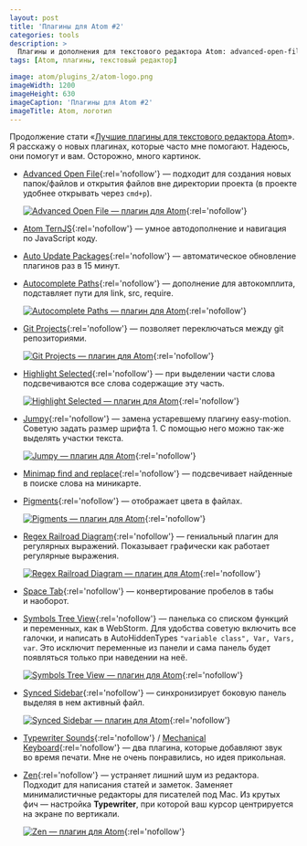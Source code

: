```yaml
---
layout: post
title: 'Плагины для Atom #2'
categories: tools
description: >
  Плагины и дополнения для текстового редактора Atom: advanced-open-file, ternjs, auto-update, autocomplete-paths, git-projects, highlight-selected, jumpy, minimap, pigments, regex-railroad-diagram, space-tab, symbols-tree-view, synced-sidebar, mechanical-keyboard, zen.
tags: [Atom, плагины, текстовый редактор]

image: atom/plugins_2/atom-logo.png
imageWidth: 1200
imageHeight: 630
imageCaption: 'Плагины для Atom #2'
imageTitle: Atom, логотип
---
```



Продолжение стати «[Лучшие плагины для текстового редактора Atom](/tools/atom_packages_1/)». Я расскажу о новых плагинах, которые часто мне помогают. Надеюсь, они помогут и вам.
Осторожно, много картинок.

<!-- more -->

* [Advanced Open File][open-file]{:rel='nofollow'} — подходит для создания новых папок/файлов и открытия файлов вне директории проекта (в проекте удобнее открывать через `cmd+p`).

    [![Advanced Open File — плагин для Atom](/img/atom/plugins_2/file.gif)](/img/atom/plugins_2/file.gif){:rel='nofollow'}

* [Atom TernJS][tern]{:rel='nofollow'} — умное автодополнение и навигация по JavaScript коду.
* [Auto Update Packages][auto-upd]{:rel='nofollow'} — автоматическое обновление плагинов раз в 15 минут.
* [Autocomplete Paths][paths]{:rel='nofollow'} — дополнение для автокомплита, подставляет пути для link, src, require.

    [![Autocomplete Paths — плагин для Atom](/img/atom/plugins_2/path.gif)](/img/atom/plugins_2/path.gif){:rel='nofollow'}

* [Git Projects][git]{:rel='nofollow'} — позволяет переключаться между git репозиториями.

    [![Git Projects — плагин для Atom](/img/atom/plugins_2/git.gif)](/img/atom/plugins_2/git.gif){:rel='nofollow'}

* [Highlight Selected][highlight-selected]{:rel='nofollow'} — при выделении части слова подсвечиваются все слова содержащие эту часть.

    [![Highlight Selected — плагин для Atom](/img/atom/plugins_2/selected.gif)](/img/atom/plugins_2/selected.gif){:rel='nofollow'}

* [Jumpy][jumpy]{:rel='nofollow'} — замена устаревшему плагину easy-motion. Советую задать размер шрифта 1. С помощью него можно так-же выделять участки текста.

    [![Jumpy — плагин для Atom](/img/atom/plugins_2/jump.gif)](/img/atom/plugins_2/jump.gif){:rel='nofollow'}

* [Minimap find and replace][minimap]{:rel='nofollow'} — подсвечивает найденные в поиске слова на миникарте.

* [Pigments][pigments]{:rel='nofollow'} — отображает цвета в файлах.

    [![Pigments — плагин для Atom](/img/atom/plugins_2/colors.gif)](/img/atom/plugins_2/colors.gif){:rel='nofollow'}

* [Regex Railroad Diagram][regex]{:rel='nofollow'} — гениальный плагин для регулярных выражений. Показывает графически как работает регулярные выражения.

    [![Regex Railroad Diagram — плагин для Atom](/img/atom/plugins_2/regex.png)](/img/atom/plugins_2/regex.png){:rel='nofollow'}

* [Space Tab][space-tab]{:rel='nofollow'} — конвертирование пробелов в табы и наоборот.
* [Symbols Tree View][tree]{:rel='nofollow'} — панелька со списком функций и переменных, как в WebStorm. Для удобства советую включить все галочки, и написать в AutoHiddenTypes `"variable class", Var, Vars, var`. Это исключит переменные из панели и сама панель будет появляться только при наведении на неё.

    [![Symbols Tree View — плагин для Atom](/img/atom/plugins_2/tree.gif)](/img/atom/plugins_2/tree.gif){:rel='nofollow'}

* [Synced Sidebar][sidebar]{:rel='nofollow'} — синхронизирует боковую панель выделяя в нем активный файл.

    [![Synced Sidebar — плагин для Atom](/img/atom/plugins_2/sidebar.gif)](/img/atom/plugins_2/sidebar.gif){:rel='nofollow'}

* [Typewriter Sounds][sound1]{:rel='nofollow'} / [Mechanical Keyboard][sound2]{:rel='nofollow'} — два плагина, которые добавляют звук во время печати. Мне не очень понравились, но идея прикольная.
* [Zen][zen]{:rel='nofollow'} — устраняет лишний шум из редактора. Подходит для написания статей и заметок. Заменяет минималистичные редакторы для писателей под Mac. Из крутых фич — настройка __Typewriter__, при которой ваш курсор центрируется на экране по вертикали.

    [![Zen — плагин для Atom](/img/atom/plugins_2/zen.png)](/img/atom/plugins_2/zen.png){:rel='nofollow'}

[zen]: https://atom.io/packages/zen
[open-file]: https://atom.io/packages/advanced-open-file
[tern]: https://atom.io/packages/atom-ternjs
[auto-upd]: https://atom.io/packages/auto-update-packages
[paths]: https://atom.io/packages/autocomplete-paths
[git]: https://atom.io/packages/git-projects
[jumpy]: https://atom.io/packages/jumpy
[minimap]: https://atom.io/packages/minimap-find-and-replace
[pigments]: https://atom.io/packages/pigments
[space-tab]: https://atom.io/packages/space-tab
[tree]: https://atom.io/packages/symbols-tree-view
[regex]: https://atom.io/packages/regex-railroad-diagram
[sidebar]: https://atom.io/packages/synced-sidebar

[sound1]: https://atom.io/packages/typewriter-sounds
[sound2]: https://atom.io/packages/mechanical-keyboard

[highlight-selected]: https://atom.io/packages/highlight-selected
